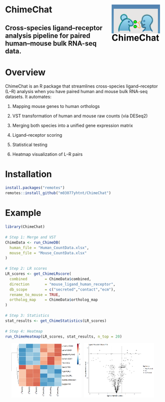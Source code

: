 
<!-- README.md is generated from README.Rmd. Please edit that file -->

# ChimeChat <img src="man/figures/logo.png" align="right" height="120" />

## Cross-species ligand–receptor analysis pipeline for paired human–mouse bulk RNA-seq data.

# Overview

ChimeChat is an R package that streamlines cross-species ligand–receptor
(L–R) analysis when you have paired human and mouse bulk RNA-seq
datasets. It automates:

1.  Mapping mouse genes to human orthologs

2.  VST transformation of human and mouse raw counts (via DESeq2)

3.  Merging both species into a unified gene expression matrix

4.  Ligand–receptor scoring

5.  Statistical testing

6.  Heatmap visualization of L–R pairs

# Installation

``` r
install.packages("remotes")
remotes::install_github("m03077yhtnt/ChimeChat")
```

# Example

``` r
library(ChimeChat)

# Step 1: Merge and VST
ChimeData <- run_ChimeDB(
  human_file = "Human_CountData.xlsx",
  mouse_file = "Mouse_CountData.xlsx"
)

# Step 2: LR scores
LR_scores <- get_ChimeLRscore(
  combined        = ChimeData$combined,
  direction       = "mouse_ligand_human_receptor",
  db_scope        = c("secreted","contact","ecm"),
  rename_to_mouse = TRUE,
  ortholog_map    = ChimeData$ortholog_map
)

# Step 3: Statistics
stat_results <- get_ChimeStatistics(LR_scores)

# Step 4: Heatmap
run_ChimeHeatmap(LR_scores, stat_results, n_top = 20)
```

<div style="display: flex; justify-content: center;">

<img src="man/figures/workflow.png" width="45%" style="margin-right: 10px;" />
<img src="man/figures/workflow2.png" width="45%" />

</div>
